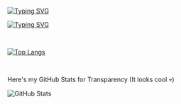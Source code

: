 [![Typing SVG](https://readme-typing-svg.herokuapp.com?font=Montserrat&size=26&duration=2500&pause=1000&color=F4F4F4&multiline=true&repeat=false&width=450&height=40&lines=I'm+Asmit+Singh)](https://git.io/typing-svg)

[![Typing SVG](https://readme-typing-svg.herokuapp.com?font=Montserrat&size=16&duration=2500&pause=1000&color=F4F4F4&multiline=true&repeat=false&width=450&height=28&lines=Frontend+Designer+%26+Developer)](https://git.io/typing-svg)

<br/>

[![Top Langs](https://github-readme-stats.vercel.app/api/top-langs/?username=iAsmit19&layout=donut&theme=swift&border_radius=16)](https://github.com/anuraghazra/github-readme-stats)

<br/>

Here's my GitHub Stats for Transparency (It looks cool 💀)

![GitHub Stats](https://github-readme-stats.vercel.app/api?username=iAsmit19&show_icons=true&theme=swift&hide=prs,issues&count_private=true&border_radius=16)
